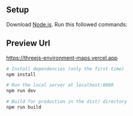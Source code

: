 ## Setup
Download [Node.js](https://nodejs.org/en/download/).
Run this followed commands:

## Preview Url
https://threejs-environment-maps.vercel.app
``` bash
# Install dependencies (only the first time)
npm install

# Run the local server at localhost:8080
npm run dev

# Build for production in the dist/ directory
npm run build
```
